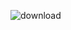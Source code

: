 
![download](https://user-images.githubusercontent.com/61268484/84575910-d8c9c900-ad3b-11ea-9dda-9a601de16eac.png)

